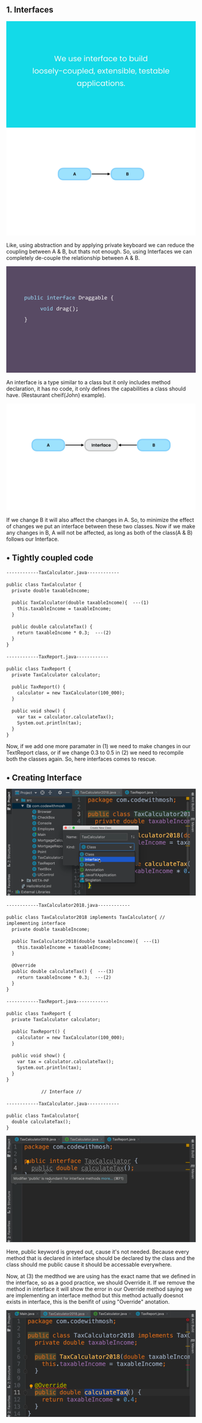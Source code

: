 ## 1. Interfaces
<img src="https://github.com/neelbavarva/Java/blob/main/Z_Images/OOPs/18.png" />

<img src="https://github.com/neelbavarva/Java/blob/main/Z_Images/OOPs/19.png" />

Like, using abstraction and by applying private keyboard we can reduce the coupling between A & B, but thats not enough. So, using Interfaces we can completely de-couple the relationship between A & B.

<img src="https://github.com/neelbavarva/Java/blob/main/Z_Images/OOPs/20.png" />

An interface is a type similar to a class but it only includes method declaration, it has no code, it only defines the capabilities a class should have. (Restaurant cheif(John) example).

<img src="https://github.com/neelbavarva/Java/blob/main/Z_Images/OOPs/21.png" />

If we change B it will also affect the changes in A. So, to minimize the effect of changes we put an interface between these two classes. Now if we make any changes in B, A will not be affected, as long as both of the class(A & B) follows our Interface.


## • Tightly coupled code

```
------------TaxCalculator.java------------

public class TaxCalculator {
  private double taxableIncome;
  
  public TaxCalculator(double taxableIncome){  ---(1)
    this.taxableIncome = taxableIncome;
  }
  
  public double calculateTax() {
    return taxableIncome * 0.3;  ---(2)
  }
}

------------TaxReport.java------------

public class TaxReport {
  private TaxCalculator calculator;
  
  public TaxReport() {
    calculator = new TaxCalculator(100_000);
  }
  
  public void show() {
    var tax = calculator.calculateTax();
    System.out.println(tax);
  }
}
```
Now, if we add one more paramater in (1) we need to make changes in our TextReport class, or if we change 0.3 to 0.5 in (2) we need to recompile both the classes again. So, here interfaces comes to rescue.

## • Creating Interface

<img src="https://github.com/neelbavarva/Java/blob/main/Z_Images/OOPs/23.png" />

```
------------TaxCalculator2018.java------------

public class TaxCalculator2018 implements TaxCalculator{ // implementing interface
  private double taxableIncome;
  
  public TaxCalculator2018(double taxableIncome){  ---(1)
    this.taxableIncome = taxableIncome;
  }
  
  @Override
  public double calculateTax() {  ---(3)
    return taxableIncome * 0.3;  ---(2)
  }
}

------------TaxReport.java------------

public class TaxReport {
  private TaxCalculator calculator;
  
  public TaxReport() {
    calculator = new TaxCalculator(100_000);
  }
  
  public void show() {
    var tax = calculator.calculateTax();
    System.out.println(tax);
  }
}

             // Interface //
             
------------TaxCalculator.java------------ 

public class TaxCalculator{
  double calculateTax();
}
```

<img src="https://github.com/neelbavarva/Java/blob/main/Z_Images/OOPs/24.png" />

Here, public keyword is greyed out, cause it's not needed. Because every method that is declared in interface should be declared by the class and the class should me public cause it should be accessable everywhere.

Now, at (3) the medthod we are using has the exact name that we defined in the interface, so as a good practice, we should Override it. If we remove the method in interface it will show the error in our Override method saying we are implementing an interface method but this method actually doesnot exists in interface, this is the benifit of using "Override" anotation.

<img src="https://github.com/neelbavarva/Java/blob/main/Z_Images/OOPs/25.png" />

